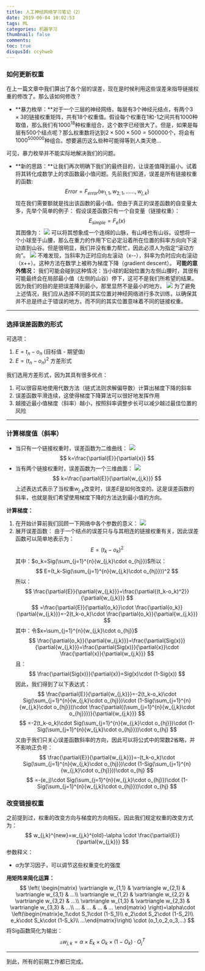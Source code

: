 ```yaml
---
title: 人工神经网络学习笔记（2）
date: 2019-06-04 10:02:53
tags: ML
categories: 机器学习
thumbnail: false
comments: 
toc: true
disqusId: ccyhweb
---
```

### 如何更新权重
在上一篇文章中我们算出了各个层的误差，现在是时候利用这些误差来指导链接权重的修改了。那么该如何修改？
* **暴力枚举：**对于一个三层的神经网络，每层有3个神经元结点，有两个$3\times 3$的链接权重矩阵，共有18个权重值。假设每个权重在1和-1之间共有1000种取值，那么我们有$1000^{18}$种权重组合，这个数字已经很大了。但是，如果是每层有500个结点呢？那么权重数将达到$2\times 500\times 500 = 500000$个，将会有$1000^{500000}$种组合。想要遍历这么些种可能得等到人类灭绝...
<!-- more -->
可见，暴力枚举并不能实际地解决我们的问题。
* **新的思路：**让我们再次明确下我们的最终目的，让误差值降到最小。试着将其转化成数学上的求函数最小值问题。先前我们知道，误差是所有链接权重的函数:
$$
Error = F_{error}(w_{1,1},w_{2,1},......,w_{j,k})
$$
现在我们需要额就是找出该函数的最小值。但由于真正的误差函数的自变量太多，先举个简单的例子：
假设误差函数只有一个自变量（链接权重）：
$$
E_{simple}=F_e(x)
$$
其图像为：
![](http://hexoblog-1257022783.cos.ap-chengdu.myqcloud.com/%E4%BA%BA%E5%B7%A5%E7%A5%9E%E7%BB%8F%E7%BD%91%E7%BB%9C%E5%AD%A6%E4%B9%A0%E7%AC%94%E8%AE%B0%EF%BC%882%EF%BC%89/20190604110727225.png)
可以将其想象成一个连绵的山脉，有山峰也有山谷。设想将一个小球至于山腰，那么在重力的作用下它必定沿着所在位置的斜率方向向下滚动直到山谷。但是很明显，我们并没有重力帮忙，因此必须人为指定“滚动方向”。
![](http://hexoblog-1257022783.cos.ap-chengdu.myqcloud.com/%E4%BA%BA%E5%B7%A5%E7%A5%9E%E7%BB%8F%E7%BD%91%E7%BB%9C%E5%AD%A6%E4%B9%A0%E7%AC%94%E8%AE%B0%EF%BC%882%EF%BC%89/20190604112226207.png)
不难发现，当斜率为正时应向左滚动（x--），斜率为负时应向右滚动（x++）。这种方法在数学上被称为梯度下降（gradient descent）。
**可能的意外情况：**
我们可能会碰到这种情况：当小球的起始位置为左侧山腰时，其很有可能最终会在局部最小值（左侧的山谷）停下，这可不是我们所希望的结果。因为我们的目的是把误差降到最小，那里显然不是最小的地方。
![](http://hexoblog-1257022783.cos.ap-chengdu.myqcloud.com/%E4%BA%BA%E5%B7%A5%E7%A5%9E%E7%BB%8F%E7%BD%91%E7%BB%9C%E5%AD%A6%E4%B9%A0%E7%AC%94%E8%AE%B0%EF%BC%882%EF%BC%89/20190604114310137.png)
为了避免上述情况，我们应从选择不同的其实位置对神经网络进行多次训练，以确保其并不总是终止于错误的地方。而不同的其实位置意味着不同的链接权重。

---
### 选择误差函数的形式
可选项：
1. $E=t_n-o_n$  (目标值 - 期望值)
2. $E=(t_n-o_n)^2$  方差形式

我们选用方差形式，因为其具有很多优点：
1. 可以很容易地使用代数方法（链式法则求解偏导数）计算出梯度下降的斜率
2. 误差函数平滑连续，这使得梯度下降算法可以很好地发挥作用
3. 越接近最小值梯度（斜率）越小，按照斜率调整步长可以减少越过最佳位置的风险

---
### 计算梯度值（斜率）
* 当只有一个链接权重时，误差函数为二维曲线：
![](http://hexoblog-1257022783.cos.ap-chengdu.myqcloud.com/%E4%BA%BA%E5%B7%A5%E7%A5%9E%E7%BB%8F%E7%BD%91%E7%BB%9C%E5%AD%A6%E4%B9%A0%E7%AC%94%E8%AE%B0%EF%BC%882%EF%BC%89/20190604012324203.png)
$$
k=\frac{\partial{E}}{\partial{x}}
$$
* 当有两个链接权重时，误差函数为一个三维曲面：
![](https://timgsa.baidu.com/timg?image&quality=80&size=b9999_10000&sec=1559636048297&di=a69a0ac50c0c4c39c6290d14fe697429&imgtype=0&src=http%3A%2F%2Fimg.ph.126.net%2FwdlmGd6Cl2EyG0Bp-xEihQ%3D%3D%2F1016406140918957318.jpg)
$$
k=\frac{\partial{E}}{\partial{w_{j,k}}}   
$$
上述表达式表示了当权重$w_{j,k}$改变时，误差$E$是如何改变的。这是误差函数的斜率，也就是我们希望使用梯度下降的方法达到最小值的方向。

**计算梯度：**
1. 在开始计算前我们回顾一下网络中各个参数的意义：
![](http://hexoblog-1257022783.cos.ap-chengdu.myqcloud.com/%E4%BA%BA%E5%B7%A5%E7%A5%9E%E7%BB%8F%E7%BD%91%E7%BB%9C%E5%AD%A6%E4%B9%A0%E7%AC%94%E8%AE%B0%EF%BC%882%EF%BC%89/20190604014334436.png)
2. 展开误差函数：
由于一个结点的误差只与与其相连的链接权重有关，因此误差函数可以简单地表示为：
$$
E=(t_k-o_k)^2
$$
其中：$o_k=Sig(\sum_{j=1}^{n}{w_{j,k}\cdot o_{hj}})$所以：
$$
E=(t_k-Sig(\sum_{j=1}^{n}{w_{j,k}\cdot o_{hj}}))^2
$$
所以：
$$
\frac{\partial{E}}{\partial{w_{j,k}}}=\frac{\partial{(t_k-o_k)^2}}{\partial{w_{j,k}}}
$$
$$
=\frac{\partial{E}}{\partial{o_k}}\cdot \frac{\partial{o_k}}{\partial{w_{j,k}}}=-2(t_k-o_k)\cdot \frac{\partial{o_k}}{\partial{w_{j,k}}}
$$
其中：令$x=\sum_{j=1}^{n}{w_{j,k}\cdot o_{hj}}$
$$
\frac{\partial{o_k}}{\partial{w_{j,k}}}=\frac{\partial{Sig(x)}}{\partial{w_{j,k}}}=\frac{\partial{Sig(x)}}{\partial{x}}\cdot \frac{\partial{x}}{\partial{w_{j,k}}}
$$
且：
$$
\frac{\partial{Sig(x)}}{\partial{x}}=Sig(x)\cdot (1-Sig(x))
$$
因此，我们得到了以下表达式：
$$
\frac{\partial{E}}{\partial{w_{j,k}}}=-2(t_k-o_k)\cdot Sig(\sum_{j=1}^{n}{w_{j,k}\cdot o_{hj}})\cdot (1-Sig(\sum_{j=1}^{n}{w_{j,k}\cdot o_{hj}}))\cdot \frac{\partial{(\sum_{j=1}^{n}{w_{j,k}\cdot o_{hj}}})}{\partial{w_{j,k}}}
$$
$$
=-2(t_k-o_k)\cdot Sig(\sum_{j=1}^{n}{w_{j,k}\cdot o_{hj}})\cdot (1-Sig(\sum_{j=1}^{n}{w_{j,k}\cdot o_{hj}}))\cdot o_{hj}
$$
又由于我们只关心误差函数斜率的方向，因此可以将公式中的常数2省略，并不影响正负号：
$$
\frac{\partial{E}}{\partial{w_{j,k}}}=-(t_k-o_k)\cdot Sig(\sum_{j=1}^{n}{w_{j,k}\cdot o_{hj}})\cdot (1-Sig(\sum_{j=1}^{n}{w_{j,k}\cdot o_{hj}}))\cdot o_{hj}
$$
$$
=-(e_j)\cdot Sig(\sum_{j=1}^{n}{w_{j,k}\cdot o_{hj}})\cdot (1-Sig(\sum_{j=1}^{n}{w_{j,k}\cdot o_{hj}}))\cdot o_{hj}
$$

### 改变链接权重
之前提到过，权重的改变方向与梯度的方向相反。因此我们规定权重的改变方式为：
$$
w_{j,k}^{new}=w_{j,k}^{old}-\alpha \cdot \frac{\partial{E}}{\partial{w_{j,k}}}
$$
参数释义：
* $\alpha$为学习因子，可以调节这些权重变化的强度

**用矩阵来简化运算：**
$$
\left(
\begin{matrix}
\vartriangle w_{1,1} & \vartriangle w_{2,1} & \vartriangle w_{3,1} & ...\\
\vartriangle w_{1,2} & \vartriangle w_{2,2} & \vartriangle w_{3,2} & ...\\
\vartriangle w_{1,3} & \vartriangle w_{2,3} & \vartriangle w_{3,3} & ...\\
... & ... & ... & ...
\end{matrix}
\right)=\alpha\cdot \left(\begin{matrix}e_1\cdot S_1\cdot (1-S_1)\\ e_2\cdot S_2\cdot (1-S_2)\\ e_k\cdot S_k\cdot (1-S_k)\\ ...\end{matrix}\right) \cdot (o_1,o_2,o_3,...)
$$
将Sig函数简化为输出：
$$
\vartriangle w_{j,k} = \alpha\times E_k \times O_k \times (1-O_k) \cdot O_j^T
$$

---
到此，所有的前期工作都已完成。
